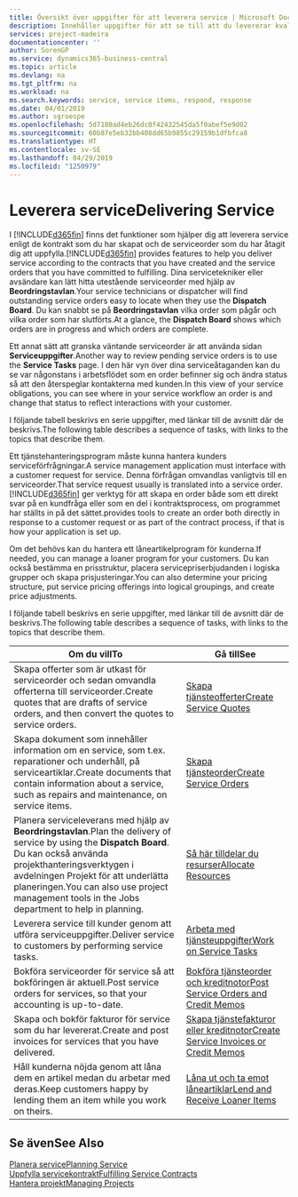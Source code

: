 ```yaml
---
title: Översikt över uppgifter för att leverera service | Microsoft Docs
description: Innehåller uppgifter för att se till att du levererar kvalitetsservice och lever upp till avtal med kunder.
services: project-madeira
documentationcenter: ''
author: SorenGP
ms.service: dynamics365-business-central
ms.topic: article
ms.devlang: na
ms.tgt_pltfrm: na
ms.workload: na
ms.search.keywords: service, service items, respond, response
ms.date: 04/01/2019
ms.author: sgroespe
ms.openlocfilehash: 5d7180ad4eb26dc0f42432545da5f0abef5e9d02
ms.sourcegitcommit: 60b87e5eb32bb408dd65b9855c29159b1dfbfca8
ms.translationtype: HT
ms.contentlocale: sv-SE
ms.lasthandoff: 04/29/2019
ms.locfileid: "1250979"
---
```

# <a name="delivering-service"></a><span data-ttu-id="a8ea6-103">Leverera service</span><span class="sxs-lookup"><span data-stu-id="a8ea6-103">Delivering Service</span></span>
<span data-ttu-id="a8ea6-104">I [!INCLUDE[d365fin](includes/d365fin_md.md)] finns det funktioner som hjälper dig att leverera service enligt de kontrakt som du har skapat och de serviceorder som du har åtagit dig att uppfylla.</span><span class="sxs-lookup"><span data-stu-id="a8ea6-104">[!INCLUDE[d365fin](includes/d365fin_md.md)] provides features to help you deliver service according to the contracts that you have created and the service orders that you have committed to fulfilling.</span></span> <span data-ttu-id="a8ea6-105">Dina servicetekniker eller avsändare kan lätt hitta utestående serviceorder med hjälp av **Beordringstavlan**.</span><span class="sxs-lookup"><span data-stu-id="a8ea6-105">Your service technicians or dispatcher will find outstanding service orders easy to locate when they use the **Dispatch Board**.</span></span> <span data-ttu-id="a8ea6-106">Du kan snabbt se på **Beordringstavlan** vilka order som pågår och vilka order som har slutförts.</span><span class="sxs-lookup"><span data-stu-id="a8ea6-106">At a glance, the **Dispatch Board** shows which orders are in progress and which orders are complete.</span></span>  
  
<span data-ttu-id="a8ea6-107">Ett annat sätt att granska väntande serviceorder är att använda sidan **Serviceuppgifter**.</span><span class="sxs-lookup"><span data-stu-id="a8ea6-107">Another way to review pending service orders is to use the **Service Tasks** page.</span></span> <span data-ttu-id="a8ea6-108">I den här vyn över dina serviceåtaganden kan du se var någonstans i arbetsflödet som en order befinner sig och ändra status så att den återspeglar kontakterna med kunden.</span><span class="sxs-lookup"><span data-stu-id="a8ea6-108">In this view of your service obligations, you can see where in your service workflow an order is and change that status to reflect interactions with your customer.</span></span>  
  
<span data-ttu-id="a8ea6-109">I följande tabell beskrivs en serie uppgifter, med länkar till de avsnitt där de beskrivs.</span><span class="sxs-lookup"><span data-stu-id="a8ea6-109">The following table describes a sequence of tasks, with links to the topics that describe them.</span></span>   

<span data-ttu-id="a8ea6-110">Ett tjänstehanteringsprogram måste kunna hantera kunders serviceförfrågningar.</span><span class="sxs-lookup"><span data-stu-id="a8ea6-110">A service management application must interface with a customer request for service.</span></span> <span data-ttu-id="a8ea6-111">Denna förfrågan omvandlas vanligtvis till en serviceorder.</span><span class="sxs-lookup"><span data-stu-id="a8ea6-111">That service request usually is translated into a service order.</span></span> [!INCLUDE[d365fin](includes/d365fin_md.md)] <span data-ttu-id="a8ea6-112">ger verktyg för att skapa en order både som ett direkt svar på en kundfråga eller som en del i kontraktsprocess, om programmet har ställts in på det sättet.</span><span class="sxs-lookup"><span data-stu-id="a8ea6-112">provides tools to create an order both directly in response to a customer request or as part of the contract process, if that is how your application is set up.</span></span>  
  
<span data-ttu-id="a8ea6-113">Om det behövs kan du hantera ett låneartikelprogram för kunderna.</span><span class="sxs-lookup"><span data-stu-id="a8ea6-113">If needed, you can manage a loaner program for your customers.</span></span> <span data-ttu-id="a8ea6-114">Du kan också bestämma en prisstruktur, placera servicepriserbjudanden i logiska grupper och skapa prisjusteringar.</span><span class="sxs-lookup"><span data-stu-id="a8ea6-114">You can also determine your pricing structure, put service pricing offerings into logical groupings, and create price adjustments.</span></span>  
  
<span data-ttu-id="a8ea6-115">I följande tabell beskrivs en serie uppgifter, med länkar till de avsnitt där de beskrivs.</span><span class="sxs-lookup"><span data-stu-id="a8ea6-115">The following table describes a sequence of tasks, with links to the topics that describe them.</span></span>   
  
|<span data-ttu-id="a8ea6-116">**Om du vill**</span><span class="sxs-lookup"><span data-stu-id="a8ea6-116">**To**</span></span>|<span data-ttu-id="a8ea6-117">**Gå till**</span><span class="sxs-lookup"><span data-stu-id="a8ea6-117">**See**</span></span>|  
|------------|-------------|  
|<span data-ttu-id="a8ea6-118">Skapa offerter som är utkast för serviceorder och sedan omvandla offerterna till serviceorder.</span><span class="sxs-lookup"><span data-stu-id="a8ea6-118">Create quotes that are drafts of service orders, and then convert the quotes to service orders.</span></span>|[<span data-ttu-id="a8ea6-119">Skapa tjänsteofferter</span><span class="sxs-lookup"><span data-stu-id="a8ea6-119">Create Service Quotes</span></span>](service-how-to-create-service-quotes.md)|
|<span data-ttu-id="a8ea6-120">Skapa dokument som innehåller information om en service, som t.ex. reparationer och underhåll, på serviceartiklar.</span><span class="sxs-lookup"><span data-stu-id="a8ea6-120">Create documents that contain information about a service, such as repairs and maintenance, on service items.</span></span>|[<span data-ttu-id="a8ea6-121">Skapa tjänsteorder</span><span class="sxs-lookup"><span data-stu-id="a8ea6-121">Create Service Orders</span></span>](service-how-to-create-service-orders.md)|
|<span data-ttu-id="a8ea6-122">Planera serviceleverans med hjälp av **Beordringstavlan**.</span><span class="sxs-lookup"><span data-stu-id="a8ea6-122">Plan the delivery of service by using the **Dispatch Board**.</span></span> <span data-ttu-id="a8ea6-123">Du kan också använda projekthanteringsverktygen i avdelningen Projekt för att underlätta planeringen.</span><span class="sxs-lookup"><span data-stu-id="a8ea6-123">You can also use project management tools in the Jobs department to help in planning.</span></span>|[<span data-ttu-id="a8ea6-124">Så här tilldelar du resurser</span><span class="sxs-lookup"><span data-stu-id="a8ea6-124">Allocate Resources</span></span>](service-how-to-allocate-resources.md)|  
|<span data-ttu-id="a8ea6-125">Leverera service till kunder genom att utföra serviceuppgifter.</span><span class="sxs-lookup"><span data-stu-id="a8ea6-125">Deliver service to customers by performing service tasks.</span></span>|[<span data-ttu-id="a8ea6-126">Arbeta med tjänsteuppgifter</span><span class="sxs-lookup"><span data-stu-id="a8ea6-126">Work on Service Tasks</span></span>](service-how-to-work-on-service-tasks.md)|  
|<span data-ttu-id="a8ea6-127">Bokföra serviceorder för service så att bokföringen är aktuell.</span><span class="sxs-lookup"><span data-stu-id="a8ea6-127">Post service orders for services, so that your accounting is up-to-date.</span></span>|[<span data-ttu-id="a8ea6-128">Bokföra tjänsteorder och kreditnotor</span><span class="sxs-lookup"><span data-stu-id="a8ea6-128">Post Service Orders and Credit Memos</span></span>](service-how-to-post-service-orders.md)|  
|<span data-ttu-id="a8ea6-129">Skapa och bokför fakturor för service som du har levererat.</span><span class="sxs-lookup"><span data-stu-id="a8ea6-129">Create and post invoices for services that you have delivered.</span></span>|[<span data-ttu-id="a8ea6-130">Skapa tjänstefakturor eller kreditnotor</span><span class="sxs-lookup"><span data-stu-id="a8ea6-130">Create Service Invoices or Credit Memos</span></span>](service-how-create-invoices.md)|  
|<span data-ttu-id="a8ea6-131">Håll kunderna nöjda genom att låna dem en artikel medan du arbetar med deras.</span><span class="sxs-lookup"><span data-stu-id="a8ea6-131">Keep customers happy by lending them an item while you work on theirs.</span></span>| [<span data-ttu-id="a8ea6-132">Låna ut och ta emot låneartiklar</span><span class="sxs-lookup"><span data-stu-id="a8ea6-132">Lend and Receive Loaner Items</span></span>](service-how-to-lend-receive-loaners.md)|
  
## <a name="see-also"></a><span data-ttu-id="a8ea6-133">Se även</span><span class="sxs-lookup"><span data-stu-id="a8ea6-133">See Also</span></span>  
[<span data-ttu-id="a8ea6-134">Planera service</span><span class="sxs-lookup"><span data-stu-id="a8ea6-134">Planning Service</span></span>](service-plan-service.md)  
[<span data-ttu-id="a8ea6-135">Uppfylla servicekontrakt</span><span class="sxs-lookup"><span data-stu-id="a8ea6-135">Fulfilling Service Contracts</span></span>](service-fulfill-service-contracts.md)  
[<span data-ttu-id="a8ea6-136">Hantera projekt</span><span class="sxs-lookup"><span data-stu-id="a8ea6-136">Managing Projects</span></span>](projects-manage-projects.md)  
